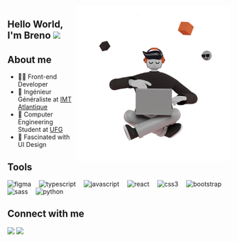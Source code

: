 <img align="right" width="350" height="350" src="public/Saly-13.png">

## Hello World, I'm Breno <img src="https://media.giphy.com/media/hvRJCLFzcasrR4ia7z/giphy.gif" width="30px">

## About me
- 👨‍💻 Front-end Developer 
- 📘 Ingénieur Généraliste at <a href="https://www.ufg.br/">IMT Atlantique</a>
- 📗 Computer Engineering Student at <a href="https://www.ufg.br/">UFG</a>
- 🎨 Fascinated with UI Design

## Tools
<div>
    <img src="https://cdn.worldvectorlogo.com/logos/figma-1.svg" width="16px" title="figma">&ensp;&ensp;
    <img src="https://img.icons8.com/color/30/000000/typescript.png" title="typescript"/>&ensp;&ensp;
    <img src="https://img.icons8.com/color/30/000000/javascript.png" title="javascript"/>&ensp;&ensp;
    <img src="https://img.icons8.com/plasticine/30/000000/react.png" title="react"/>&ensp;&ensp;
    <img src="https://img.icons8.com/color/30/000000/css3.png" title="css3"/>&ensp;&ensp;
    <img src="https://img.icons8.com/color/30/000000/bootstrap.png" title="bootstrap"/>&ensp;&ensp;
    <img src="https://img.icons8.com/color/30/000000/sass.png" title="sass"/>&ensp;&ensp;
    <img src="https://img.icons8.com/color/30/000000/python.png" title="python"/>&ensp;&ensp;

</div>

## Connect with me
<a href="https://linkedin.com/in/breno-ha"><img src="https://img.shields.io/badge/linkedin-0077B5.svg?style=for-the-badge&logo=linkedin&logoColor=white"></a>
<a href="mailto:breno.ha@gmail.com"><img src="https://img.shields.io/badge/e‑mail-D14836.svg?style=for-the-badge&logo=GMail&logoColor=white"></a>
